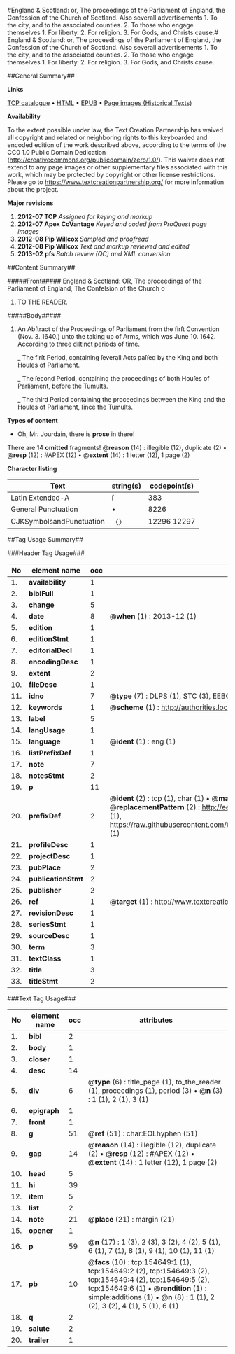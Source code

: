 #England & Scotland: or, The proceedings of the Parliament of England, the Confession of the Church of Scotland. Also severall advertisements 1. To the city, and to the associated counties. 2. To those who engage themselves 1. For liberty. 2. For religion. 3. For Gods, and Christs cause.#
England & Scotland: or, The proceedings of the Parliament of England, the Confession of the Church of Scotland. Also severall advertisements 1. To the city, and to the associated counties. 2. To those who engage themselves 1. For liberty. 2. For religion. 3. For Gods, and Christs cause.

##General Summary##

**Links**

[TCP catalogue](http://www.ota.ox.ac.uk/tcp/)  • 
[HTML](http://tei.it.ox.ac.uk/tcp/Texts-HTML/free/A83/A83941.html)  • 
[EPUB](http://tei.it.ox.ac.uk/tcp/Texts-EPUB/free/A83/A83941.epub) • 
[Page images (Historical Texts)](https://historicaltexts.jisc.ac.uk/eebo-99872063e)

**Availability**

To the extent possible under law, the Text Creation Partnership has waived all copyright and related or neighboring rights to this keyboarded and encoded edition of the work described above, according to the terms of the CC0 1.0 Public Domain Dedication (http://creativecommons.org/publicdomain/zero/1.0/). This waiver does not extend to any page images or other supplementary files associated with this work, which may be protected by copyright or other license restrictions. Please go to https://www.textcreationpartnership.org/ for more information about the project.

**Major revisions**

1. __2012-07__ __TCP__ *Assigned for keying and markup*
1. __2012-07__ __Apex CoVantage__ *Keyed and coded from ProQuest page images*
1. __2012-08__ __Pip Willcox__ *Sampled and proofread*
1. __2012-08__ __Pip Willcox__ *Text and markup reviewed and edited*
1. __2013-02__ __pfs__ *Batch review (QC) and XML conversion*

##Content Summary##

#####Front#####
England & Scotland: OR, The proceedings of the Parliament of England, The Confeſsion of the Church o
1. TO THE READER.

#####Body#####

1. An Abſtract of the Proceedings of Parliament from the firſt Convention (Nov. 3. 1640.) unto the taking up of Arms, which was June 10. 1642. According to three diſtinct periods of time.

    _ The firſt Period, containing ſeverall Acts paſſed by the King and both Houſes of Parliament.

    _ The ſecond Period, containing the proceedings of both Houſes of Parliament, before the Tumults.

    _ The third Period containing the proceedings between the King and the Houſes of Parliament, ſince the Tumults.

**Types of content**

  * Oh, Mr. Jourdain, there is **prose** in there!

There are 14 **omitted** fragments! 
 @__reason__ (14) : illegible (12), duplicate (2)  •  @__resp__ (12) : #APEX (12)  •  @__extent__ (14) : 1 letter (12), 1 page (2)

**Character listing**


|Text|string(s)|codepoint(s)|
|---|---|---|
|Latin Extended-A|ſ|383|
|General Punctuation|•|8226|
|CJKSymbolsandPunctuation|〈〉|12296 12297|

##Tag Usage Summary##

###Header Tag Usage###

|No|element name|occ|attributes|
|---|---|---|---|
|1.|__availability__|1||
|2.|__biblFull__|1||
|3.|__change__|5||
|4.|__date__|8| @__when__ (1) : 2013-12 (1)|
|5.|__edition__|1||
|6.|__editionStmt__|1||
|7.|__editorialDecl__|1||
|8.|__encodingDesc__|1||
|9.|__extent__|2||
|10.|__fileDesc__|1||
|11.|__idno__|7| @__type__ (7) : DLPS (1), STC (3), EEBO-CITATION (1), PROQUEST (1), VID (1)|
|12.|__keywords__|1| @__scheme__ (1) : http://authorities.loc.gov/ (1)|
|13.|__label__|5||
|14.|__langUsage__|1||
|15.|__language__|1| @__ident__ (1) : eng (1)|
|16.|__listPrefixDef__|1||
|17.|__note__|7||
|18.|__notesStmt__|2||
|19.|__p__|11||
|20.|__prefixDef__|2| @__ident__ (2) : tcp (1), char (1)  •  @__matchPattern__ (2) : ([0-9\-]+):([0-9IVX]+) (1), (.+) (1)  •  @__replacementPattern__ (2) : http://eebo.chadwyck.com/downloadtiff?vid=$1&page=$2 (1), https://raw.githubusercontent.com/textcreationpartnership/Texts/master/tcpchars.xml#$1 (1)|
|21.|__profileDesc__|1||
|22.|__projectDesc__|1||
|23.|__pubPlace__|2||
|24.|__publicationStmt__|2||
|25.|__publisher__|2||
|26.|__ref__|1| @__target__ (1) : http://www.textcreationpartnership.org/docs/. (1)|
|27.|__revisionDesc__|1||
|28.|__seriesStmt__|1||
|29.|__sourceDesc__|1||
|30.|__term__|3||
|31.|__textClass__|1||
|32.|__title__|3||
|33.|__titleStmt__|2||


###Text Tag Usage###

|No|element name|occ|attributes|
|---|---|---|---|
|1.|__bibl__|2||
|2.|__body__|1||
|3.|__closer__|1||
|4.|__desc__|14||
|5.|__div__|6| @__type__ (6) : title_page (1), to_the_reader (1), proceedings (1), period (3)  •  @__n__ (3) : 1 (1), 2 (1), 3 (1)|
|6.|__epigraph__|1||
|7.|__front__|1||
|8.|__g__|51| @__ref__ (51) : char:EOLhyphen (51)|
|9.|__gap__|14| @__reason__ (14) : illegible (12), duplicate (2)  •  @__resp__ (12) : #APEX (12)  •  @__extent__ (14) : 1 letter (12), 1 page (2)|
|10.|__head__|5||
|11.|__hi__|39||
|12.|__item__|5||
|13.|__list__|2||
|14.|__note__|21| @__place__ (21) : margin (21)|
|15.|__opener__|1||
|16.|__p__|59| @__n__ (17) : 1 (3), 2 (3), 3 (2), 4 (2), 5 (1), 6 (1), 7 (1), 8 (1), 9 (1), 10 (1), 11 (1)|
|17.|__pb__|10| @__facs__ (10) : tcp:154649:1 (1), tcp:154649:2 (2), tcp:154649:3 (2), tcp:154649:4 (2), tcp:154649:5 (2), tcp:154649:6 (1)  •  @__rendition__ (1) : simple:additions (1)  •  @__n__ (8) : 1 (1), 2 (2), 3 (2), 4 (1), 5 (1), 6 (1)|
|18.|__q__|2||
|19.|__salute__|2||
|20.|__trailer__|1||
